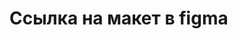   <h1>Ссылка на макет в figma</h1>
  <a href="https://cheremisinovael2.github.io/bike-fest-web/>Тык сюда</a>
  <h2>https://www.figma.com/design/k43XDyaxiffeZHw2bYkD1x/Bike_fest_web?node-id=0-1&p=f&t=sikNZGnPT0X1Leqf-0</h2>
        
